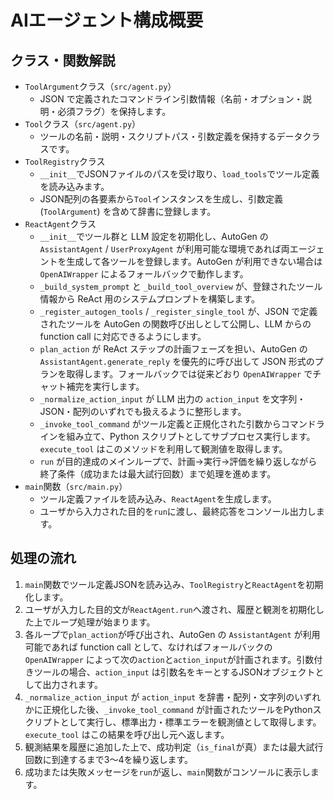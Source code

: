 # AIエージェント構成概要

## クラス・関数解説
- `ToolArgument`クラス（`src/agent.py`）
  - JSON で定義されたコマンドライン引数情報（名前・オプション・説明・必須フラグ）を保持します。
- `Tool`クラス（`src/agent.py`）
  - ツールの名前・説明・スクリプトパス・引数定義を保持するデータクラスです。
- `ToolRegistry`クラス
  - `__init__`でJSONファイルのパスを受け取り、`load_tools`でツール定義を読み込みます。
  - JSON配列の各要素から`Tool`インスタンスを生成し、引数定義 (`ToolArgument`) を含めて辞書に登録します。
- `ReactAgent`クラス
  - `__init__`でツール群と LLM 設定を初期化し、AutoGen の `AssistantAgent` / `UserProxyAgent` が利用可能な環境であれば両エージェントを生成して各ツールを登録します。AutoGen が利用できない場合は `OpenAIWrapper` によるフォールバックで動作します。
  - `_build_system_prompt` と `_build_tool_overview` が、登録されたツール情報から ReAct 用のシステムプロンプトを構築します。
  - `_register_autogen_tools` / `_register_single_tool` が、JSON で定義されたツールを AutoGen の関数呼び出しとして公開し、LLM からの function call に対応できるようにします。
  - `plan_action` が ReAct ステップの計画フェーズを担い、AutoGen の `AssistantAgent.generate_reply` を優先的に呼び出して JSON 形式のプランを取得します。フォールバックでは従来どおり `OpenAIWrapper` でチャット補完を実行します。
  - `_normalize_action_input` が LLM 出力の `action_input` を文字列・JSON・配列のいずれでも扱えるように整形します。
  - `_invoke_tool_command` がツール定義と正規化された引数からコマンドラインを組み立て、Python スクリプトとしてサブプロセス実行します。`execute_tool` はこのメソッドを利用して観測値を取得します。
  - `run` が目的達成のメインループで、計画→実行→評価を繰り返しながら終了条件（成功または最大試行回数）まで処理を進めます。
- `main`関数（`src/main.py`）
  - ツール定義ファイルを読み込み、`ReactAgent`を生成します。
  - ユーザから入力された目的を`run`に渡し、最終応答をコンソール出力します。

## 処理の流れ
1. `main`関数でツール定義JSONを読み込み、`ToolRegistry`と`ReactAgent`を初期化します。
2. ユーザが入力した目的文が`ReactAgent.run`へ渡され、履歴と観測を初期化した上でループ処理が始まります。
3. 各ループで`plan_action`が呼び出され、AutoGen の `AssistantAgent` が利用可能であれば function call として、なければフォールバックの `OpenAIWrapper` によって次の`action`と`action_input`が計画されます。引数付きツールの場合、`action_input` は引数名をキーとするJSONオブジェクトとして出力されます。
4. `_normalize_action_input` が `action_input` を辞書・配列・文字列のいずれかに正規化した後、`_invoke_tool_command` が計画されたツールをPythonスクリプトとして実行し、標準出力・標準エラーを観測値として取得します。`execute_tool` はこの結果を呼び出し元へ返します。
5. 観測結果を履歴に追加した上で、成功判定（`is_final`が真）または最大試行回数に到達するまで3〜4を繰り返します。
6. 成功または失敗メッセージを`run`が返し、`main`関数がコンソールに表示します。
